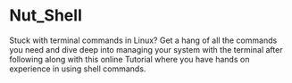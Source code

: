 # Nut_Shell

Stuck with terminal commands in Linux? Get a hang of all the commands you need and dive deep into managing your system with the terminal after following along with this online Tutorial where you have hands on experience in using shell commands.
